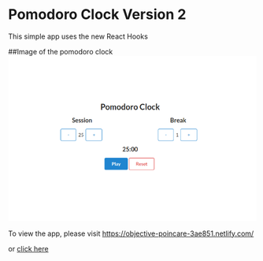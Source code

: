 # Pomodoro Clock Version 2

This simple app uses the new React Hooks

##Image of the pomodoro clock
![pomodoro v2](https://github.com/bradrar/pomodoro-clock-v2/blob/master/public/1.png "this a an insider look of the clock")

To view the app, please visit https://objective-poincare-3ae851.netlify.com/

or [click here](https://objective-poincare-3ae851.netlify.com/)
